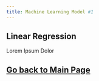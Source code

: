 ```yaml
---
title: Machine Learning Model #1
---
```


## Linear Regression

Lorem Ipsum Dolor

## [Go back to Main Page](https://rcgil30.github.io/Final-Project-Optimization-202410/)